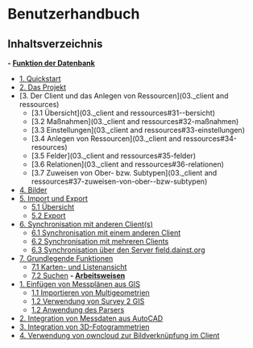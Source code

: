 ﻿# Benutzerhandbuch

## Inhaltsverzeichnis
 **- [Funktion der Datenbank](#userdokumentation)**
   * [1. Quickstart](01._quickstart)
   * [2. Das Projekt](02._project)
   * [3. Der Client und das Anlegen von Ressourcen](03._client and ressources)
     + [3.1 Übersicht](03._client and ressources#31--bersicht)
     + [3.2 Maßnahmen](03._client and ressources#32-maßnahmen)
     + [3.3 Einstellungen](03._client and ressources#33-einstellungen)
     + [3.4 Anlegen von Ressourcen](03._client and ressources#34-resources)
     + [3.5 Felder](03._client and ressources#35-felder)
     + [3.6 Relationen](03._client and ressources#36-relationen)
     + [3.7 Zuweisen von Ober- bzw. Subtypen](03._client and ressources#37-zuweisen-von-ober--bzw-subtypen)
   * [4. Bilder](04._pictures)
   * [5. Import und Export](05._import-and-export)
     + [5.1 Übersicht](05._import-and-export#51-import)
     + [5.2 Export](05._import-and-export#52-export)
   * [6. Synchronisation mit anderen Client(s)](06._sync)
     + [6.1 Synchronisation mit einem anderen Client](06._sync#61-synchronisation-mit-einem-anderen-client)
     + [6.2 Synchronisation mit mehreren Clients](06._sync#62-synchronisation-mit-mehreren-clients)
     + [6.3 Synchronisation über den Server field.dainst.org](06._sync#63-synchronisation--ber-den-server-fielddainstorg)
   * [7. Grundlegende Funktionen](07._basics)
     + [7.1 Karten- und Listenansicht](07._basics#71-karten--und-listenansicht)
     + [7.2 Suchen](07._basics#72-suchen)
**- [Arbeitsweisen](#Workflow)**
   * [1. Einfügen von Messplänen aus GIS](09._gis)
     + [1.1 Importieren von Multigeometrien](09._gis#11-importieren-von-multigeometrien)
     + [1.2 Verwendung von Survey 2 GIS](09._gis#12-verwendung-von-survey-2-gis)
     + [1.2 Anwendung des Parsers](09._gis#12-anwendung-des-parsers)
   * [2. Integration von Messdaten aus AutoCAD](10._cad)
   * [3. Integration von 3D-Fotogrammetrien](11._3d)
   * [4. Verwendung von owncloud zur Bildverknüpfung im Client](12._owncloud)
